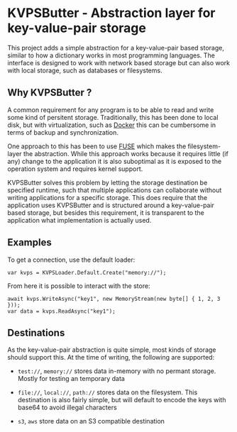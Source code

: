 # KVPSButter - Abstraction layer for key-value-pair storage

This project adds a simple abstraction for a key-value-pair based storage, similar to how a dictionary works in most programming languages. The interface is designed to work with network based storage but can also work with local storage, such as databases or filesystems.

## Why KVPSButter ?

A common requirement for any program is to be able to read and write some kind of persitent storage. Traditionally, this has been done to local disk, but with virtualization, such as [Docker](https://www.docker.com) this can be cumbersome in terms of backup and synchronization.

One approach to this has been to use [FUSE](https://github.com/libfuse/libfuse) which makes the filesystem-layer the abstraction. While this approach works because it requires little (if any) change to the application it is also suboptimal as it is exposed to the operation system and requires kernel support.

KVPSButter solves this problem by letting the storage destination be specified runtime, such that multiple applications can collaborate without writing applications for a specific storage. This does require that the application uses KVPSButter and is structured around a key-value-pair based storage, but besides this requirement, it is transparent to the application what implementation is actually used.

## Examples

To get a connection, use the default loader:

```
var kvps = KVPSLoader.Default.Create("memory://");
```

From here it is possible to interact with the store:

```
await kvps.WriteAsync("key1", new MemoryStream(new byte[] { 1, 2, 3 }));
var data = kvps.ReadAsync("key1");
```

## Destinations

As the key-value-pair abstraction is quite simple, most kinds of storage should support this. At the time of writing, the following are supported:

- `test://`, `memory://` stores data in-memory with no permant storage. Mostly for testing an temporary data

- `file://`, `local://`, `path://` stores data on the filesystem. This destination is also fairly simple, but will default to encode the keys with base64 to avoid illegal characters

- `s3`, `aws` store data on an S3 compatible destination


